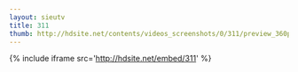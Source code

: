 ```yaml
---
layout: sieutv
title: 311
thumb: http://hdsite.net/contents/videos_screenshots/0/311/preview_360p.mp4.jpg
---
```

{% include iframe src='http://hdsite.net/embed/311' %}
 
